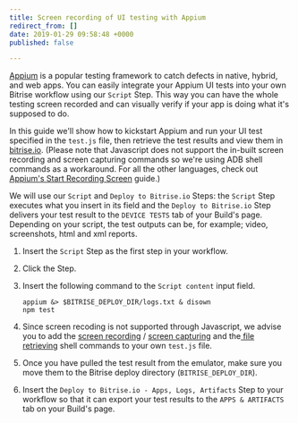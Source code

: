 ```yaml
---
title: Screen recording of UI testing with Appium
redirect_from: []
date: 2019-01-29 09:58:48 +0000
published: false

---
```

[Appium](http://appium.io/) is a popular testing framework to catch defects in native, hybrid, and web apps. You can easily integrate your Appium UI tests into your own Bitrise workflow using our `Script` Step. This way you can have the whole testing screen recorded and can visually verify if your app is doing what it's supposed to do.

In this guide we'll show how to kickstart Appium and run your UI test specified in the `test.js` file, then retrieve the test results and view them in [bitrise.io](https://www.bitrise.io). (Please note that Javascript does not support the in-built screen recording and screen capturing commands so we're using ADB shell commands as a workaround. For all the other languages, check out [Appium's Start Recording Screen](http://appium.io/docs/en/commands/device/recording-screen/start-recording-screen/) guide.)

We will use our `Script` and `Deploy to Bitrise.io` Steps: the `Script` Step executes what you insert in its field and the `Deploy to Bitrise.io` Step delivers your test result to the `DEVICE TESTS` tab of your Build's page. Depending on your script, the test outputs can be, for example; video, screenshots, html and xml reports.

1. Insert the `Script` Step as the first step in your workflow.
2. Click the Step.
3. Insert the following command to the `Script content` input field.

       appium &> $BITRISE_DEPLOY_DIR/logs.txt & disown
       npm test
4. Since screen recoding is not supported through Javascript, we advise you to add the [screen recording](http://adbshell.com/commands/adb-shell-screenrecord) / [screen capturing](http://adbshell.com/commands/adb-shell-screencap) and the[ file retrieving](http://adbshell.com/commands/adb-pull) shell commands to your own `test.js` file.
5. Once you have pulled the test result from the emulator, make sure you move them to the Bitrise deploy directory (`BITRISE_DEPLOY_DIR`).
6. Insert the `Deploy to Bitrise.io - Apps, Logs, Artifacts` Step to your workflow so that it can export your test results to the `APPS & ARTIFACTS` tab on your Build's page.